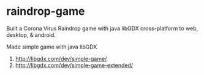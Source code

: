 # raindrop-game
Built a Corona Virus Raindrop game with java libGDX cross-platform to web, desktop, &amp; android.

Made simple game with java libGDX
1. http://libgdx.com/dev/simple-game/
2. http://libgdx.com/dev/simple-game-extended/
